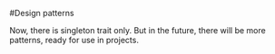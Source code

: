 #Design patterns

Now, there is singleton trait only. But in the future, there will be more patterns, ready for use in projects. 